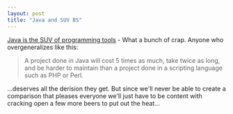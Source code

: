 ```yaml
---
layout: post
title: "Java and SUV BS"
---
```




<a href="http://blogs.law.harvard.edu/philg/2003/09/20#a1762">Java is the SUV of programming tools</a> - What a bunch of crap. Anyone who overgeneralizes like this:

<blockquote>A project done in Java will cost 5 times as much, take twice as long, and be harder to maintain than a project done in a scripting language such as PHP or Perl.</blockquote>

<p>...deserves all the derision they get. But since we'll never be able to create a comparison that pleases everyone we'll just have to be content with cracking open a few more beers to put out the heat...</p>


